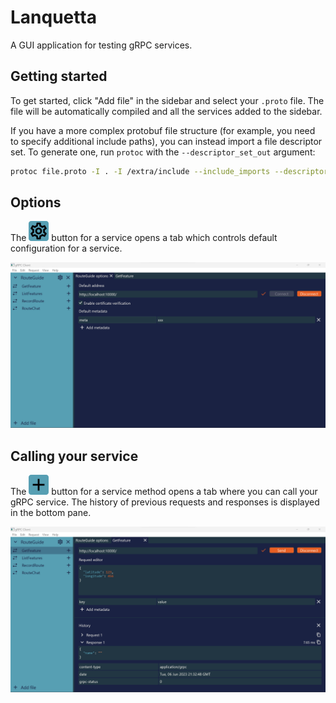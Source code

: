 # Lanquetta

A GUI application for testing gRPC services.

## Getting started

To get started, click "Add file" in the sidebar and select your `.proto` file. The file will be automatically compiled and all the services added to the sidebar.

If you have a more complex protobuf file structure (for example, you need to specify additional include paths), you can instead import a file descriptor set. To generate one, run `protoc` with the `--descriptor_set_out` argument:

```sh
protoc file.proto -I . -I /extra/include --include_imports --descriptor_set_out filedescriptorset.bin
```

## Options

The ![options](img/options_icon.svg) button for a service opens a tab which controls default configuration for a service.

![Sample](img/options.png)

## Calling your service

The ![add](img/add_icon.svg) button for a service method opens a tab where you can call your gRPC service. The history of previous requests and responses is displayed in the bottom pane.

![Sample](img/method.png)